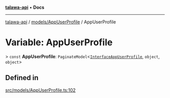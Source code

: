 [**talawa-api**](../../../README.md) • **Docs**

***

[talawa-api](../../../modules.md) / [models/AppUserProfile](../README.md) / AppUserProfile

# Variable: AppUserProfile

\> `const` **AppUserProfile**: `PaginateModel`\<[`InterfaceAppUserProfile`](../interfaces/InterfaceAppUserProfile.md), `object`, `object`\>

## Defined in

[src/models/AppUserProfile.ts:102](https://github.com/PalisadoesFoundation/talawa-api/blob/7fc9f13527dc6ead651f268e58527dcc279b95bc/src/models/AppUserProfile.ts#L102)
